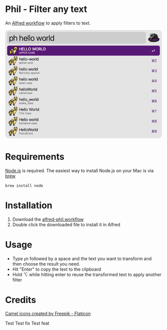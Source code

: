 # Phil - Filter any text

An [Alfred workflow](https://www.alfredapp.com/workflows/) to apply filters to text.

<img src="docs/phil-in-action.png" />

# Requirements
[Node.js](https://nodejs.org/) is required.
The easiest way to install Node.js on your Mac is via [brew](https://brew.sh/)

```
brew install node
```

# Installation
1. Download the [alfred-phil.workflow](https://github.com/magobaol/alfred-phil/releases/latest/download/alfred-phil.alfredworkflow)  
2. Double click the downloaded file to install it in Alfred
 
# Usage
- Type `ph` followed by a space and the text you want to transform and then choose the result you need.    
- Hit "Enter" to copy the text to the clipboard 
- Hold ⌥ while hitting enter to reuse the transformed text to apply another filter

# Credits
<a href="https://www.flaticon.com/free-icons/camel" title="camel icons">Camel icons created by Freepik - Flaticon</a>

Test
Test fix
Test feat